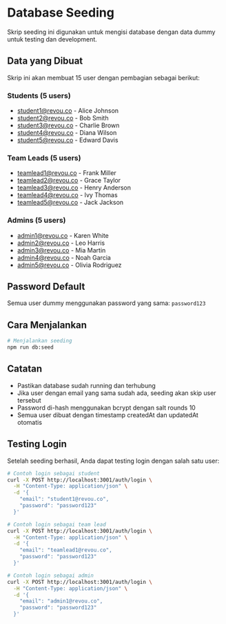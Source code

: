 # Database Seeding

Skrip seeding ini digunakan untuk mengisi database dengan data dummy untuk testing dan development.

## Data yang Dibuat

Skrip ini akan membuat 15 user dengan pembagian sebagai berikut:

### Students (5 users)
- student1@revou.co - Alice Johnson
- student2@revou.co - Bob Smith
- student3@revou.co - Charlie Brown
- student4@revou.co - Diana Wilson
- student5@revou.co - Edward Davis

### Team Leads (5 users)
- teamlead1@revou.co - Frank Miller
- teamlead2@revou.co - Grace Taylor
- teamlead3@revou.co - Henry Anderson
- teamlead4@revou.co - Ivy Thomas
- teamlead5@revou.co - Jack Jackson

### Admins (5 users)
- admin1@revou.co - Karen White
- admin2@revou.co - Leo Harris
- admin3@revou.co - Mia Martin
- admin4@revou.co - Noah Garcia
- admin5@revou.co - Olivia Rodriguez

## Password Default

Semua user dummy menggunakan password yang sama: `password123`

## Cara Menjalankan

```bash
# Menjalankan seeding
npm run db:seed
```

## Catatan

- Pastikan database sudah running dan terhubung
- Jika user dengan email yang sama sudah ada, seeding akan skip user tersebut
- Password di-hash menggunakan bcrypt dengan salt rounds 10
- Semua user dibuat dengan timestamp createdAt dan updatedAt otomatis

## Testing Login

Setelah seeding berhasil, Anda dapat testing login dengan salah satu user:

```bash
# Contoh login sebagai student
curl -X POST http://localhost:3001/auth/login \
  -H "Content-Type: application/json" \
  -d '{
    "email": "student1@revou.co",
    "password": "password123"
  }'

# Contoh login sebagai team lead
curl -X POST http://localhost:3001/auth/login \
  -H "Content-Type: application/json" \
  -d '{
    "email": "teamlead1@revou.co",
    "password": "password123"
  }'

# Contoh login sebagai admin
curl -X POST http://localhost:3001/auth/login \
  -H "Content-Type: application/json" \
  -d '{
    "email": "admin1@revou.co",
    "password": "password123"
  }'
```